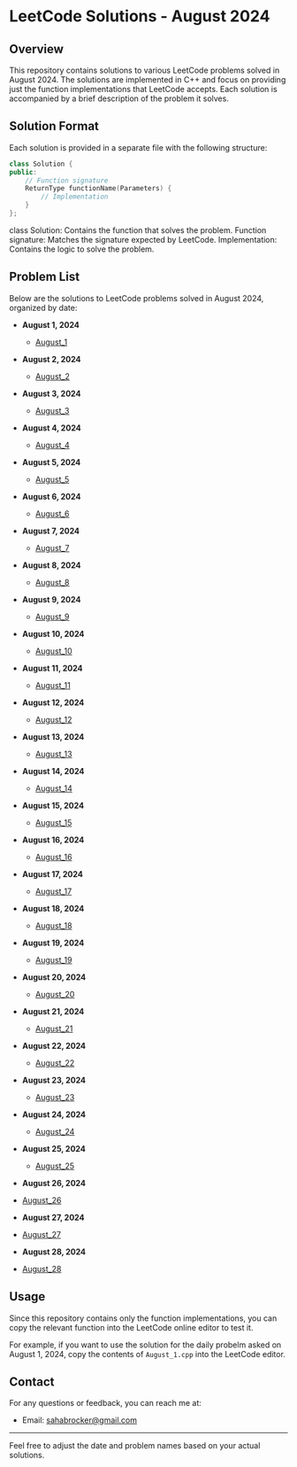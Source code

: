# LeetCode Solutions - August 2024

## Overview

This repository contains solutions to various LeetCode problems solved in August 2024. The solutions are implemented in C++ and focus on providing just the function implementations that LeetCode accepts. Each solution is accompanied by a brief description of the problem it solves.

## Solution Format

Each solution is provided in a separate file with the following structure:

```cpp
class Solution {
public:
    // Function signature
    ReturnType functionName(Parameters) {
        // Implementation
    }
};
```

class Solution: Contains the function that solves the problem.
Function signature: Matches the signature expected by LeetCode.
Implementation: Contains the logic to solve the problem.

## Problem List

Below are the solutions to LeetCode problems solved in August 2024, organized by date:

- **August 1, 2024**
  - [August_1](August_1.cpp)

- **August 2, 2024**
  - [August_2](August_2.cpp)

- **August 3, 2024**
  - [August_3](August_3.cpp)

- **August 4, 2024**
  - [August_4](August_4.cpp)

- **August 5, 2024**
  - [August_5](August_5.cpp)

- **August 6, 2024**
  - [August_6](August_6.cpp)

- **August 7, 2024**
  - [August_7](August_7.cpp)

- **August 8, 2024**
  - [August_8](August_8.cpp)

- **August 9, 2024**
  - [August_9](August_9.cpp)

- **August 10, 2024**
  - [August_10](August_10.cpp)

- **August 11, 2024**
  - [August_11](August_11.cpp)

- **August 12, 2024**
  - [August_12](August_12.cpp)

- **August 13, 2024**
  - [August_13](August_13.cpp)

- **August 14, 2024**
  - [August_14](August_14.cpp)

- **August 15, 2024**
  - [August_15](August_15.cpp)

- **August 16, 2024**
  - [August_16](August_16.cpp)

- **August 17, 2024**
  - [August_17](August_17.cpp)

- **August 18, 2024**
  - [August_18](August_18.cpp)

- **August 19, 2024**
  - [August_19](August_19.cpp)

- **August 20, 2024**
  - [August_20](August_20.cpp)

- **August 21, 2024**
  - [August_21](August_21.cpp)
 
- **August 22, 2024**
  - [August_22](August_22.cpp)

- **August 23, 2024**
  - [August_23](August_23.cpp)

- **August 24, 2024**
  - [August_24](August_24.cpp)

- **August 25, 2024**
  - [August_25](August_25.cpp)

 - **August 26, 2024**
  - [August_26](August_26.cpp)

 - **August 27, 2024**
  - [August_27](August_27.cpp)

 - **August 28, 2024**
  - [August_28](August_28.cpp)

## Usage

Since this repository contains only the function implementations, you can copy the relevant function into the LeetCode online editor to test it. 

For example, if you want to use the solution for the daily probelm asked on August 1, 2024, copy the contents of `August_1.cpp` into the LeetCode editor.


## Contact

For any questions or feedback, you can reach me at:

- Email: sahabrocker@gmail.com

---

Feel free to adjust the date and problem names based on your actual solutions.

